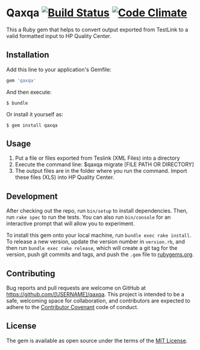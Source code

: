 # Qaxqa [![Build Status](https://travis-ci.org/rpossan/qaxqa.svg?branch=master)](https://travis-ci.org/rpossan/qaxqa) [![Code Climate](https://codeclimate.com/github/rpossan/qaxqa/badges/gpa.svg)](https://codeclimate.com/github/rpossan/qaxqa)

This a Ruby gem that helps to convert output exported from TestLink to a valid formatted input to HP Quality Center.


## Installation

Add this line to your application's Gemfile:

```ruby
gem 'qaxqa'
```

And then execute:

    $ bundle

Or install it yourself as:

    $ gem install qaxqa

## Usage
1. Put a file or files exported from Teslink (XML Files) into a directory
2. Execute the command line:
  $qaxqa migrate [FILE PATH OR DIRECTORY]
3. The output files are in the folder where you run the command. Import these files (XLS) into HP Quality Center.

## Development

After checking out the repo, run `bin/setup` to install dependencies. Then, run `rake spec` to run the tests. You can also run `bin/console` for an interactive prompt that will allow you to experiment.

To install this gem onto your local machine, run `bundle exec rake install`. To release a new version, update the version number in `version.rb`, and then run `bundle exec rake release`, which will create a git tag for the version, push git commits and tags, and push the `.gem` file to [rubygems.org](https://rubygems.org).

## Contributing

Bug reports and pull requests are welcome on GitHub at https://github.com/[USERNAME]/qaxqa. This project is intended to be a safe, welcoming space for collaboration, and contributors are expected to adhere to the [Contributor Covenant](http://contributor-covenant.org) code of conduct.


## License

The gem is available as open source under the terms of the [MIT License](http://opensource.org/licenses/MIT).


